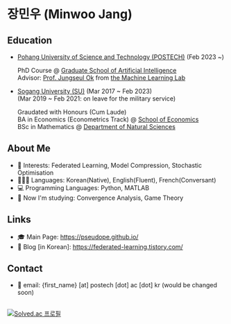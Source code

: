 # 장민우 (Minwoo Jang)

## Education
* [Pohang University of Science and Technology (POSTECH)](https://www.postech.ac.kr/) (Feb 2023 ~) <br>

  PhD Course @ [Graduate School of Artificial Intelligence](https://ai.postech.ac.kr/main/index) <br>
  Advisor: [Prof. Jungseul Ok](https://sites.google.com/view/jungseulok) from [the Machine Learning Lab](http://ml.postech.ac.kr/)

* [Sogang University (SU)](https://sogang.ac.kr/index.do) (Mar 2017 ~ Feb 2023) <br>
(Mar 2019 ~ Feb 2021: on leave for the military service) <br>

  Graudated with Honours (Cum Laude) <br>
  BA in Economics (Econometrics Track) @ [School of Economics](https://econ.sogang.ac.kr/econ/index_new.html) <br>
  BSc in Mathematics @ [Department of Natural Sciences](https://science.sogang.ac.kr/science/index_new.html)

## About Me
* 💖 Interests: Federated Learning, Model Compression, Stochastic Optimisation
* 👱🏻‍♀️ Languages: Korean(Native), English(Fluent), French(Conversant)
* 💻 Programming Languages: Python, MATLAB
* 🎯 Now I'm studying: Convergence Analysis, Game Theory

## Links
* 🎓 Main Page: https://pseudope.github.io/
* 📒 Blog [in Korean]: https://federated-learning.tistory.com/

## Contact
* 📃 email: {first_name} [at] postech [dot] ac [dot] kr (would be changed soon)

##
[![Solved.ac 프로필](http://mazassumnida.wtf/api/v2/generate_badge?boj=pseudope)](https://solved.ac/pseudope)
